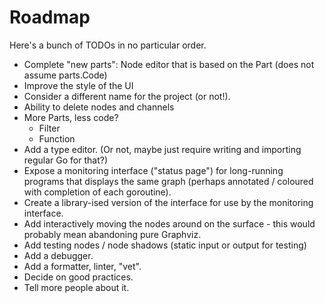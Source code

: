 # Roadmap

Here's a bunch of TODOs in no particular order.

* Complete "new parts": Node editor that is based on the Part (does not assume parts.Code)
* Improve the style of the UI 
* Consider a different name for the project (or not!).
* Ability to delete nodes and channels
* More Parts, less code?
    * Filter
    * Function
* Add a type editor. (Or not, maybe just require writing and importing regular Go for that?)
* Expose a monitoring interface ("status page") for long-running programs that displays the same graph (perhaps annotated / coloured with completion of each goroutine).
* Create a library-ised version of the interface for use by the monitoring interface.
* Add interactively moving the nodes around on the surface - this would probably mean abandoning pure Graphviz.
* Add testing nodes / node shadows (static input or output for testing)
* Add a debugger.
* Add a formatter, linter, "vet".
* Decide on good practices.
* Tell more people about it.
